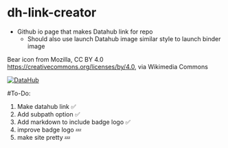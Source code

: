 # dh-link-creator
 - Github io page that makes Datahub link for repo
	- Should also use launch Datahub image similar style to launch binder image

Bear icon from Mozilla, CC BY 4.0 <https://creativecommons.org/licenses/by/4.0>, via Wikimedia Commons

[![DataHub](https://i.ibb.co/s5V7XbX/badge-logo.png)](https://data.berkeley.edu/consulting/)

#To-Do:
1. Make datahub link ✅
2. Add subpath option ✅
3. Add markdown to include badge logo ✅
4. improve badge logo 💤
5. make site pretty 💤
